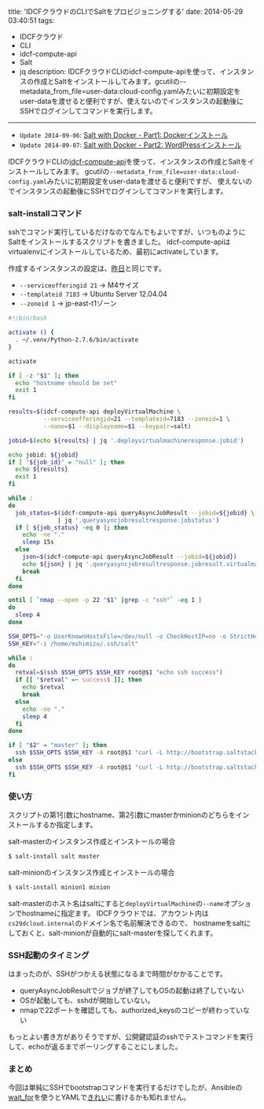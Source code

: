 title: 'IDCFクラウドのCLIでSaltをプロビジョニングする'
date: 2014-05-29 03:40:51
tags:
 - IDCFクラウド
 - CLI
 - idcf-compute-api
 - Salt
 - jq
description: IDCFクラウドCLIのidcf-compute-apiを使って、インスタンスの作成とSaltをインストールしてみます。gcutilの--metadata_from_file=user-data:cloud-config.yamlみたいに初期設定をuser-dataを渡せると便利ですが、使えないのでインスタンスの起動後にSSHでログインしてコマンドを実行します。
---

* `Update 2014-09-06`: [Salt with Docker - Part1: Dockerインストール](/2014/09/06/salt-idcf-docker-states/)
* `Update 2014-09-07`: [Salt with Docker - Part2: WordPressインストール](/2014/09/07/salt-idcf-docker-wordpress/)


IDCFクラウドCLIの[idcf-compute-api](http://www.idcf.jp/cloud/docs/Getting%20Started)を使って、インスタンスの作成とSaltをインストールしてみます。
gcutilの`--metadata_from_file=user-data:cloud-config.yaml`みたいに初期設定をuser-dataを渡せると便利ですが、
使えないのでインスタンスの起動後にSSHでログインしてコマンドを実行します。

<!-- more -->

### salt-installコマンド

sshでコマンド実行しているだけなのでなんでもよいですが、いつものようにSaltをインストールするスクリプトを書きました。
idcf-compute-apiはvirtualenvにインストールしているため、最初にactivateしています。

作成するインスタンスの設定は、[昨日](/2014/05/28/idcf-api-jq/)と同じです。

* `--serviceofferingid 21` -> M4サイズ
* `--templateid 7183` -> Ubuntu Server 12.04.04
* `--zoneid 1` -> jp-east-t1ゾーン

``` bash ~/bin/salt-install
#!/bin/bash

activate () {
  . ~/.venv/Python-2.7.6/bin/activate
}

activate

if [ -z "$1" ]; then
  echo "hostname should be set"
  exit 1
fi

results=$(idcf-compute-api deployVirtualMachine \
          --serviceofferingid=21 --templateid=7183 --zoneid=1 \
          --name=$1 --displayname=$1 --keypair=salt)

jobid=$(echo ${results} | jq '.deployvirtualmachineresponse.jobid')

echo jobid: ${jobid}
if [ "${job_id}" = "null" ]; then
  echo ${results}
  exit 1
fi

while :
do
  job_status=$(idcf-compute-api queryAsyncJobResult --jobid=${jobid} \
              | jq '.queryasyncjobresultresponse.jobstatus')
  if [ ${job_status} -eq 0 ]; then
    echo -ne "."
    sleep 15s
  else
    json=$(idcf-compute-api queryAsyncJobResult --jobid=${jobid})
    echo ${json} | jq '.queryasyncjobresultresponse.jobresult.virtualmachine | {id,password,name,displayname}, {ipaddress: .nic[].ipaddress}'
    break
  fi
done

until [ `nmap --open -p 22 "$1" |grep -c "ssh"` -eq 1 ]
do
  sleep 4
done

SSH_OPTS="-o UserKnownHostsFile=/dev/null -o CheckHostIP=no -o StrictHostKeyChecking=no"
SSH_KEY="-i /home/mshimizu/.ssh/salt"

while :
do
  retval=$(ssh $SSH_OPTS $SSH_KEY root@$1 "echo ssh success")
  if [[ "$retval" =~ success$ ]]; then
    echo $retval
    break
  else
    echo -ne "."
    sleep 4
  fi
done

if [ "$2" = "master" ]; then
  ssh $SSH_OPTS $SSH_KEY -A root@$1 "curl -L http://bootstrap.saltstack.org | sh -s -- -M -X"
else
  ssh $SSH_OPTS $SSH_KEY -A root@$1 "curl -L http://bootstrap.saltstack.org | sh -s -- -X"
fi
```

### 使い方

スクリプトの第1引数にhostname、第2引数にmasterかminionのどちらをインストールするか指定します。

salt-masterのインスタンス作成とインストールの場合

``` bash
$ salt-install salt master
```

salt-minionのインスタンス作成とインストールの場合

``` bash
$ salt-install minion1 minion
```

salt-masterのホスト名はsaltにすると`deployVirtualMachine`の`--name`オプションでhostnameに指定ます。
IDCFクラウドでは、アカウント内は`cs29dcloud.internal`のドメイン名で名前解決できるので、
hostnameをsaltにしておくと、salt-minionが自動的にsalt-masterを探してくれます。


### SSH起動のタイミング

はまったのが、SSHがつかえる状態になるまで時間がかかることです。
* queryAsyncJobResultでジョブが終了してもOSの起動は終了していない
* OSが起動しても、sshdが開始していない。
* nmapで22ポートを確認しても、authorized_keysのコピーが終わっていない

もっとよい書き方がありそうですが、公開鍵認証のsshでテストコマンドを実行して、echoが返るまでポーリングすることにしました。

### まとめ

今回は単純にSSHでbootstrapコマンドを実行するだけでしたが、Ansibleの[wait_for](http://docs.ansible.com/wait_for_module.html)を使うとYAMLで[きれい](/2014/05/19/ansible-gce-salt/)に書けるかも知れません。
